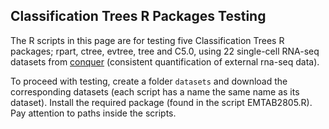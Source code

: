 ## Classification Trees R Packages Testing

The R scripts in this page are for testing five Classification Trees R packages; rpart, ctree, evtree, tree and C5.0, using 22 single-cell RNA-seq datasets from [conquer](http://imlspenticton.uzh.ch:3838/conquer/) (consistent quantification of external rna-seq data). 

To proceed with testing, create a folder `datasets` and download the corresponding datasets (each script has a name the same name as its dataset).  Install the required package (found in the script EMTAB2805.R). Pay attention to paths inside the scripts. 
